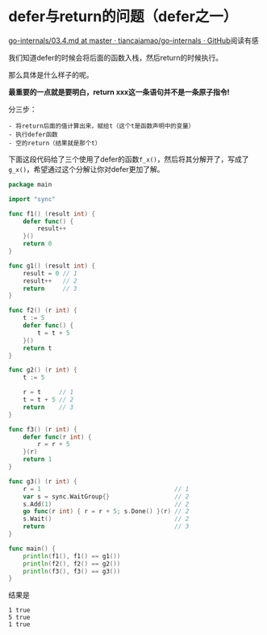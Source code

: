 # defer与return的问题（defer之一）

[go-internals/03.4.md at master · tiancaiamao/go-internals · GitHub](https://github.com/tiancaiamao/go-internals/blob/master/zh/03.4.md)阅读有感

我们知道defer的时候会将后面的函数入栈，然后return的时候执行。

那么具体是什么样子的呢。

**最重要的一点就是要明白，return xxx这一条语句并不是一条原子指令!**

分三步：
```
- 将return后面的值计算出来，赋给t（这个t是函数声明中的变量）
- 执行defer函数
- 空的return（结果就是那个t）
```

下面这段代码给了三个使用了defer的函数`f_x()`，然后将其分解开了，写成了`g_x()`，希望通过这个分解让你对defer更加了解。

```go
package main

import "sync"

func f1() (result int) {
	defer func() {
		result++
	}()
	return 0
}

func g1() (result int) {
	result = 0 // 1
	result++   // 2
	return     // 3
}

func f2() (r int) {
	t := 5
	defer func() {
		t = t + 5
	}()
	return t
}

func g2() (r int) {
	t := 5

	r = t     // 1
	t = t + 5 // 2
	return    // 3
}

func f3() (r int) {
	defer func(r int) {
		r = r + 5
	}(r)
	return 1
}

func g3() (r int) {
	r = 1                                     // 1
	var s = sync.WaitGroup{}                  // 2
	s.Add(1)                                  // 2
	go func(r int) { r = r + 5; s.Done() }(r) // 2
	s.Wait()                                  // 2
	return                                    // 3
}

func main() {
	println(f1(), f1() == g1())
	println(f2(), f2() == g2())
	println(f3(), f3() == g3())
}
```

结果是
```
1 true
5 true
1 true
```
